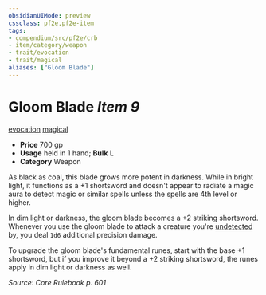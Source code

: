 ```yaml
---
obsidianUIMode: preview
cssclass: pf2e,pf2e-item
tags:
- compendium/src/pf2e/crb
- item/category/weapon
- trait/evocation
- trait/magical
aliases: ["Gloom Blade"]
---
```

# Gloom Blade *Item 9*  
[evocation](rules/traits/evocation.md)  [magical](rules/traits/magical.md)  

- **Price** 700 gp
- **Usage** held in 1 hand; **Bulk** L
- **Category** Weapon

As black as coal, this blade grows more potent in darkness. While in bright light, it functions as a +1 shortsword and doesn't appear to radiate a magic aura to detect magic or similar spells unless the spells are 4th level or higher.

In dim light or darkness, the gloom blade becomes a +2 striking shortsword. Whenever you use the gloom blade to attack a creature you're [undetected](rules/conditions.md#Undetected) by, you deal `1d6` additional precision damage.

To upgrade the gloom blade's fundamental runes, start with the base +1 shortsword, but if you improve it beyond a +2 striking shortsword, the runes apply in dim light or darkness as well.

*Source: Core Rulebook p. 601*